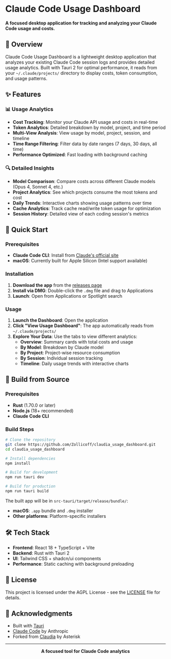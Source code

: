 # Claude Code Usage Dashboard

**A focused desktop application for tracking and analyzing your Claude Code usage and costs.**

## 🌟 Overview

Claude Code Usage Dashboard is a lightweight desktop application that analyzes your existing Claude Code session logs and provides detailed usage analytics. Built with Tauri 2 for optimal performance, it reads from your `~/.claude/projects/` directory to display costs, token consumption, and usage patterns.

## ✨ Features

### 📊 **Usage Analytics**
- **Cost Tracking**: Monitor your Claude API usage and costs in real-time
- **Token Analytics**: Detailed breakdown by model, project, and time period  
- **Multi-View Analysis**: View usage by model, project, session, and timeline
- **Time Range Filtering**: Filter data by date ranges (7 days, 30 days, all time)
- **Performance Optimized**: Fast loading with background caching

### 🔍 **Detailed Insights**
- **Model Comparison**: Compare costs across different Claude models (Opus 4, Sonnet 4, etc.)
- **Project Analytics**: See which projects consume the most tokens and cost
- **Daily Trends**: Interactive charts showing usage patterns over time
- **Cache Analytics**: Track cache read/write token usage for optimization
- **Session History**: Detailed view of each coding session's metrics

## 🚀 Quick Start

### Prerequisites
- **Claude Code CLI**: Install from [Claude's official site](https://claude.ai/code)
- **macOS**: Currently built for Apple Silicon (Intel support available)

### Installation

1. **Download the app** from the [releases page](../../releases)
2. **Install via DMG**: Double-click the `.dmg` file and drag to Applications
3. **Launch**: Open from Applications or Spotlight search

### Usage

1. **Launch the Dashboard**: Open the application
2. **Click "View Usage Dashboard"**: The app automatically reads from `~/.claude/projects/`
3. **Explore Your Data**: Use the tabs to view different analytics:
   - **Overview**: Summary cards with total costs and usage
   - **By Model**: Breakdown by Claude model
   - **By Project**: Project-wise resource consumption
   - **By Session**: Individual session tracking
   - **Timeline**: Daily usage trends with interactive charts

## 🔨 Build from Source

### Prerequisites
- **Rust** (1.70.0 or later)
- **Node.js** (18+ recommended)  
- **Claude Code CLI**

### Build Steps

```bash
# Clone the repository
git clone https://github.com/Zollicoff/claudia_usage_dashboard.git
cd claudia_usage_dashboard

# Install dependencies
npm install

# Build for development
npm run tauri dev

# Build for production
npm run tauri build
```

The built app will be in `src-tauri/target/release/bundle/`:
- **macOS**: `.app` bundle and `.dmg` installer
- **Other platforms**: Platform-specific installers

## 🛠️ Tech Stack

- **Frontend**: React 18 + TypeScript + Vite
- **Backend**: Rust with Tauri 2
- **UI**: Tailwind CSS + shadcn/ui components
- **Performance**: Static caching with background preloading

## 📄 License

This project is licensed under the AGPL License - see the [LICENSE](LICENSE) file for details.

## 🙏 Acknowledgments

- Built with [Tauri](https://tauri.app/)
- [Claude Code](https://claude.ai/code) by Anthropic
- Forked from [Claudia](https://github.com/getAsterisk/claudia) by Asterisk

---

<div align="center">
  <p><strong>A focused tool for Claude Code analytics</strong></p>
</div>